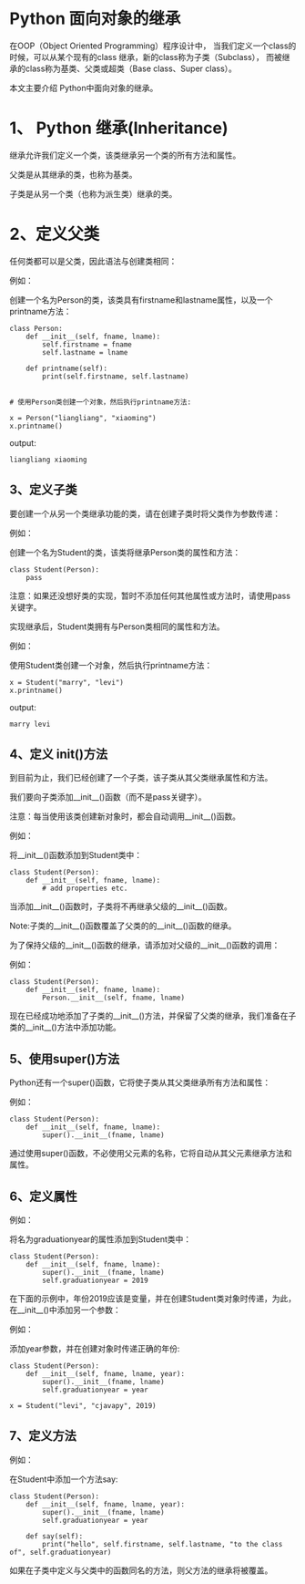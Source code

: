 # Python 面向对象的继承

在OOP（Object Oriented Programming）程序设计中，
当我们定义一个class的时候，可以从某个现有的class 继承，新的class称为子类（Subclass），
而被继承的class称为基类、父类或超类（Base class、Super class）。

本文主要介绍 Python中面向对象的继承。

# 1、 Python 继承(Inheritance)
继承允许我们定义一个类，该类继承另一个类的所有方法和属性。

父类是从其继承的类，也称为基类。

子类是从另一个类（也称为派生类）继承的类。

# 2、定义父类
任何类都可以是父类，因此语法与创建类相同：

例如：

创建一个名为Person的类，该类具有firstname和lastname属性，以及一个printname方法：
```text
class Person:
    def __init__(self, fname, lname):
        self.firstname = fname
        self.lastname = lname

    def printname(self):
        print(self.firstname, self.lastname)


# 使用Person类创建一个对象，然后执行printname方法:

x = Person("liangliang", "xiaoming")
x.printname()
```
output:
```text
liangliang xiaoming
```

## 3、定义子类
要创建一个从另一个类继承功能的类，请在创建子类时将父类作为参数传递：

例如：

创建一个名为Student的类，该类将继承Person类的属性和方法：
```text
class Student(Person):
    pass
```

注意：如果还没想好类的实现，暂时不添加任何其他属性或方法时，请使用pass关键字。

实现继承后，Student类拥有与Person类相同的属性和方法。

例如：

使用Student类创建一个对象，然后执行printname方法：
```text
x = Student("marry", "levi")
x.printname()
```
output:
```text
marry levi
```

## 4、定义 __init__()方法
到目前为止，我们已经创建了一个子类，该子类从其父类继承属性和方法。

我们要向子类添加__init__()函数（而不是pass关键字）。

注意：每当使用该类创建新对象时，都会自动调用__init__()函数。

例如：

将__init__()函数添加到Student类中：
```text
class Student(Person):
    def __init__(self, fname, lname):
        # add properties etc.
```

当添加__init__()函数时，子类将不再继承父级的__init__()函数。

Note:子类的__init__()函数覆盖了父类的的__init__()函数的继承。

为了保持父级的__init__()函数的继承，请添加对父级的__init__()函数的调用：

例如：
```text
class Student(Person):
    def __init__(self, fname, lname):
        Person.__init__(self, fname, lname)
```

现在已经成功地添加了子类的__init__()方法，并保留了父类的继承，我们准备在子类的__init__()方法中添加功能。

## 5、使用super()方法
Python还有一个super()函数，它将使子类从其父类继承所有方法和属性：

例如：
```text
class Student(Person):
    def __init__(self, fname, lname):
        super().__init__(fname, lname)
```

通过使用super()函数，不必使用父元素的名称，它将自动从其父元素继承方法和属性。

## 6、定义属性
例如：

将名为graduationyear的属性添加到Student类中：
```text
class Student(Person):
    def __init__(self, fname, lname):
        super().__init__(fname, lname)
        self.graduationyear = 2019
```

在下面的示例中，年份2019应该是变量，并在创建Student类对象时传递，为此，在__init__()中添加另一个参数：

例如：

添加year参数，并在创建对象时传递正确的年份:
```text
class Student(Person):
    def __init__(self, fname, lname, year):
        super().__init__(fname, lname)
        self.graduationyear = year

x = Student("levi", "cjavapy", 2019)
```

## 7、定义方法
例如：

在Student中添加一个方法say:
```text
class Student(Person):
    def __init__(self, fname, lname, year):
        super().__init__(fname, lname)
        self.graduationyear = year

    def say(self):
        print("hello", self.firstname, self.lastname, "to the class of", self.graduationyear)
```

如果在子类中定义与父类中的函数同名的方法，则父方法的继承将被覆盖。